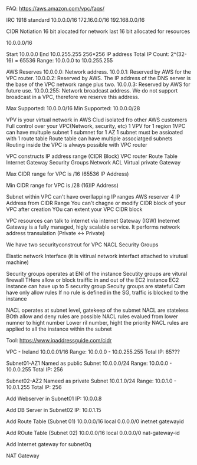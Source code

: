 FAQ: https://aws.amazon.com/vpc/faqs/

IRC 1918 standard
10.0.0.0/16
172.16.0.0/16
192.168.0.0/16

CIDR Notiation
16 bit alocated for network
last 16 bit allocated for resources

10.0.0.0/16

Start 10.0.0.0
End 10.0.255.255
256*256 IP address
Total IP Count: 2^(32-16) = 65536
Range: 10.0.0.0 to 10.0.255.255

AWS Reserves 
10.0.0.0: Network address.
10.0.0.1: Reserved by AWS for the VPC router.
10.0.0.2: Reserved by AWS. The IP address of the DNS server is the base of the VPC network range plus two. 
10.0.0.3: Reserved by AWS for future use.
10.0.0.255: Network broadcast address. We do not support broadcast in a VPC, therefore we reserve this address.


Max Supported: 10.0.0.0/16
Min Supported: 10.0.0.0/28


VPV is your virtual network in AWS Clud isolated fro other AWS customers
Full control over your VPC(Network, security, etc)
1 VPV for 1 region
1VPC can have multuple subnet
1 submnet for 1 AZ
1 subnet must be assioated with 1 route table
Route table can have multiple associatged subnets
Routing inside the VPC is always possible with VPC router


VPC constructs
IP address range (CIDR Block)
VPC router
Route Table
Internet Gateway
Security Groups
Network ACL
Virtual private Gateway

Max CIDR range for VPC is /16 (65536 IP Address)

Min CIDR range for VPC is /28 (16)IP Address)

Subnet within VPC can't have overllapping IP ranges
AWS reserver 4 IP Address from CIDR Range
You can't chagne or modify CIDR block of your VPC after creation
YOu can extent your VPC CIDR block

VPC resources can talk to internet via internet Gateway (IGW)
Ineternet Gateway is a fully managed, higly scalable service.
It performs network address transulation (Private <-> Private)



We have two securityconstrcut for VPC
NACL 
Security Groups

Elastic network Interface (it is vitirual network interfact attached to virutual machine)

Security groups operates at ENI of the instance
Secutity groups are vitural firewall
THere allow or block traiffic in and out of the EC2 instance
EC2 instance can have up to 5 security group
Secuity groups are stateful
Cam have only allow rules
If no rule is defined in the SG, traffic is blocked to the instance


NACL operates at subnet level, gatekeep of the submet
NACL are stateless
BOth allow and deny rules are possible
NACL rules evalued from lower numner to hight number
Lower ril number, hight the priority
NACL rules are applied to all the instance within the subnet







Tool:
https://www.ipaddressguide.com/cidr



VPC - Ireland
10.0.0.01/16
Range: 10.0.0.0 - 10.0.255.255
Total IP: 65???

Subnet01-AZ1 
Named as public Subnet
10.0.0.0/24
Range: 10.0.0.0 - 10.0.0.255
Total IP: 256

Subnet02-AZ2
Nameed as private Subnet
10.0.1.0/24
Range: 10.0.1.0 - 10.0.1.255
Total IP: 256

Add Webserver in Subnet01
IP: 10.0.0.8

Add DB Server in Subnet02
IP: 10.0.1.15

Add Route Table (Subnet 01)
10.0.0.0/16 local
0.0.0.0/0 inetnet gatewayid

Add ROute Table (Subnet 02)
10.0.0.0/16 local
0.0.0.0/0 nat-gateway-id

Add Internet gateway for subnet0q

NAT Gateway







